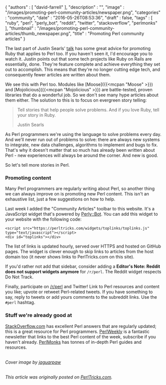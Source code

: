 {
   "authors" : [
      "david-farrell"
   ],
   "description" : "",
   "image" : "/images/promoting-perl-community-articles/newspaper.png",
   "categories" : "community",
   "date" : "2016-05-26T08:53:36",
   "draft" : false,
   "tags" : [
      "ruby",
      "perl",
      "perly_bot",
      "reddit",
      "twitter",
      "stackoverflow",
      "perlmonks"
   ],
   "thumbnail" : "/images/promoting-perl-community-articles/thumb_newspaper.png",
   "title" : "Promoting Perl community articles"
}

The last part of Justin Searls' [talk](https://vimeo.com/165527044#t=28m10s) has some great advice for promoting Ruby that applies to Perl too. If you haven't seen it, I'd encourage you to watch it. Justin points out that some tech projects like Ruby on Rails are essentially, done. They're feature complete and achieve everything they set out to accomplish. This means that they're no longer cutting edge tech, and consequently fewer articles are written about them.

We see this with Perl too. Modules like [Moose]({{<mcpan "Moose" >}}) and [Mojolicious]({{<mcpan "Mojolicious" >}}) are battle-tested, proven libraries that do a wonderful job. So we don't see many hype articles about them either. The solution to this is to focus on evergreen story telling:

> Tell stories that help people solve problems. And if you love Ruby, tell your story in Ruby.
>
> Justin Searls

As Perl programmers we're using the language to solve problems every day. And we'll never run out of problems to solve: there are always new systems to integrate, new data challenges, algorithms to implement and bugs to fix. That's why it doesn't matter that so much has already been written about Perl - new experiences will always be around the corner. And new is good.

So let's tell more stories in Perl.

### Promoting content
Many Perl programmers are regularly writing about Perl, so another thing we can always improve on is promoting new Perl content. This isn't an exhaustive list, just a few suggestions on how to help.

Last week I added the "Community Articles" toolbar to this website. It's a JavaScript widget that's powered by [Perly::Bot](https://github.com/dnmfarrell/Perly-Bot). You can add this widget to your website with the following code:

    <script src="https://perltricks.com/widgets/toplinks/toplinks.js" type="text/javascript"></script>
    <div id="toplinks"></div>

The list of links is updated hourly, served over HTTPS and hosted on GitHub pages. The widget is clever enough to skip links to articles from the host domain too (it never shows links to PerlTricks.com on this site).

If you'd rather not add that sidebar, consider adding a  **Editor's Note: Reddit does not support widgets anymore** for `/r/perl`. The Reddit widget respects Do Not Track.

Finally, participate on [/r/perl](https://reddit.com/r/perl) and Twitter! Link to Perl resources and content you like; upvote or retweet Perl-related tweets. If you have something to say, reply to tweets or add yours comments to the subreddit links. Use the `#perl` hashtag.

### Stuff we're already good at
[StackOverflow.com](https://stackoverflow.com/questions/tagged/perl) has excellent Perl answers that are regularly updated; this is a great resource for Perl programmers. [PerlWeekly](http://perlweekly.com) is a fantastic newsletter that links to the best Perl content of the week, subscribe if you haven't already. [PerlMonks](http://perlmonks.org) has tonnes of in-depth Perl guides and resources.

<br/>*Cover image by [jaguarpaw](http://newspaper.jaguarpaw.co.uk/)*<br/>

\
*This article was originally posted on [PerlTricks.com](http://perltricks.com).*
